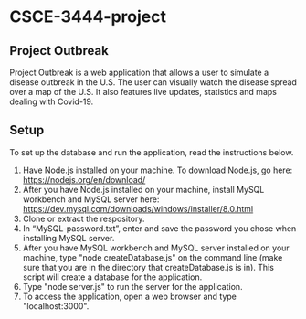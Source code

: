 # CSCE-3444-project

## Project Outbreak
Project Outbreak is a web application that allows a user to simulate a disease outbreak in the U.S. The user can visually watch the disease spread over a map of the U.S. It also features live updates, statistics and maps dealing with Covid-19.

## Setup
To set up the database and run the application, read the instructions below.

1. Have Node.js installed on your machine. To download Node.js, go here: https://nodejs.org/en/download/
2. After you have Node.js installed on your machine, install MySQL workbench and MySQL server here: https://dev.mysql.com/downloads/windows/installer/8.0.html
3. Clone or extract the respository.
4. In “MySQL-password.txt”, enter and save the password you chose when installing MySQL server.
5. After you have MySQL workbench and MySQL server installed on your machine, type "node createDatabase.js" on the command line (make sure
that you are in the directory that createDatabase.js is in). This script will create a database for the application.
6. Type "node server.js" to run the server for the application.
7. To access the application, open a web browser and type "localhost:3000".
